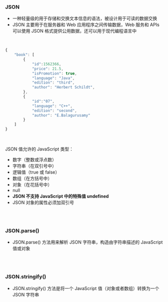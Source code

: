 ### JSON

- 一种轻量级的用于存储和交换文本信息的语法，被设计用于可读的数据交换
- JSON 主要用于在服务器和 Web 应用程序之间传输数据，Web 服务和 APIs 可以使用 JSON 格式提供公用数据，还可以用于现代编程语言中

<br>

```javascript
{
    "book": [
        {
            "id":1562366,
            "price": 21.5,
            "isPromotion": true,
            "language": "Java",
            "edition": "third",
            "author": "Herbert Schildt",
        },
        {
            "id":"07",
            "language": "C++",
            "edition": "second",
            "author": "E.Balagurusamy"
        }
    ]
}
```

<br>

JSON 值允许的 JavaScript 类型：

- 数字（整数或浮点数）
- 字符串（在双引号中）
- 逻辑值（true 或 false）
- 数组（在方括号中）
- 对象（在花括号中）
- null
- **JSON 不支持 JavaScript 中的特殊值 undefined**
- JSON 对象的属性必须加双引号


<br>

<br>


### JSON.parse()

- JSON.parse() 方法用来解析 JSON 字符串，构造由字符串描述的 JavaScript 值或对象



<br>

<br>

### JSON.stringify()

- JSON.stringify() 方法是将一个 JavaScript 值（对象或者数组）转换为一个 JSON 字符串
